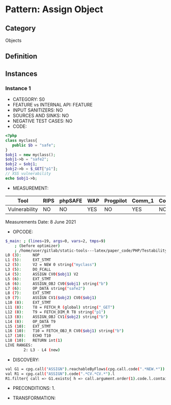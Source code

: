 # Pattern: Assign Object

## Category

Objects

## Definition

## Instances

### Instance 1

- CATEGORY:  S0
- FEATURE vs INTERNAL API: FEATURE
- INPUT SANITIZERS:  NO
- SOURCES AND SINKS: NO 
- NEGATIVE TEST CASES: NO
- CODE:

```php
<?php
class myclass{
   public $b = "safe";
}
$obj1 = new myclass();
$obj1->b = "safe2";
$obj2 = $obj1;
$obj2->b = $_GET["p1"];
// XSS vulnerability
echo $obj1->b;
```

- MEASUREMENT:

| Tool          | RIPS | phpSAFE | WAP  | Progpilot | Comm_1 | Comm_2 | Correct |
| ------------- | ---- | ------- | ---- | --------- | ------- | --------- | ------- |
| Vulnerability | NO   | NO      |YES   | NO        | YES     | NO        | YES     |
Measurements Date: 8 June 2021

- OPCODE:

```bash
$_main: ; (lines=19, args=0, vars=2, tmps=9)
    ; (before optimizer)
    ; /home/user/gitlab/static-tools---latex/paper_code/PHP/Testability_Patterns/24_assign_object/24_assign_object.php:1-10
L0 (3):     NOP
L1 (5):     EXT_STMT
L2 (5):     V2 = NEW 0 string("myclass")
L3 (5):     DO_FCALL
L4 (5):     ASSIGN CV0($obj1) V2
L5 (6):     EXT_STMT
L6 (6):     ASSIGN_OBJ CV0($obj1) string("b")
L7 (6):     OP_DATA string("safe2")
L8 (7):     EXT_STMT
L9 (7):     ASSIGN CV1($obj2) CV0($obj1)
L10 (8):    EXT_STMT
L11 (8):    T8 = FETCH_R (global) string("_GET")
L12 (8):    T9 = FETCH_DIM_R T8 string("p1")
L13 (8):    ASSIGN_OBJ CV1($obj2) string("b")
L14 (8):    OP_DATA T9
L15 (10):   EXT_STMT
L16 (10):   T10 = FETCH_OBJ_R CV0($obj1) string("b")
L17 (10):   ECHO T10
L18 (10):   RETURN int(1)
LIVE RANGES:
        2: L3 - L4 (new)
```

- DISCOVERY:

```bash
val G1 = cpg.call("ASSIGN").reachableByFlows(cpg.call.code(".*NEW.*")).map(_.elements.last).collect{ case c : nodes.Call => c}.argument.order(0).isIdentifier.name.l.distinct
val R1 = cpg.call("ASSIGN").code(".*CV.*CV.*").l
R1.filter{ call => G1.exists{ h => call.argument.order(1).code.l.contains("CV($" + h + ")")} }.size;
```

- PRECONDITIONS:
   1.

- TRANSFORMATION: 

```

```

